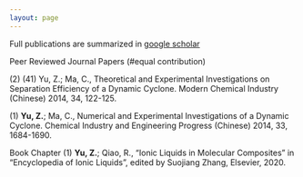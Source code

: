 ```yaml
---
layout: page
---
```


Full publications are summarized in [google scholar](https://scholar.google.com/citations?hl=en&user=vdyQoyoAAAAJ&view_op=list_works&sortby=pubdate)

Peer Reviewed Journal Papers (#equal contribution)

(2) (41)	Yu, Z.; Ma, C., Theoretical and Experimental Investigations on Separation Efficiency of a Dynamic Cyclone. Modern Chemical Industry (Chinese)
2014, 34, 122-125.

(1) **Yu, Z.**; Ma, C., Numerical and Experimental Investigations of a Dynamic Cyclone. Chemical Industry and Engineering Progress (Chinese) 2014, 33,
1684-1690.



Book Chapter
(1)	**Yu, Z.**; Qiao, R., “Ionic Liquids in Molecular Composites” in “Encyclopedia of Ionic Liquids”, edited by Suojiang Zhang, Elsevier, 2020.

